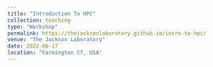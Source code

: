 ```yaml
---
title: "Introduction To HPC"
collection: teaching
type: "Workshop"
permalink: https://thejacksonlaboratory.github.io/intro-to-hpc/
venue: "The Jackson Laboratory"
date: 2022-06-17
location: "Farmington CT, USA"
---
```

